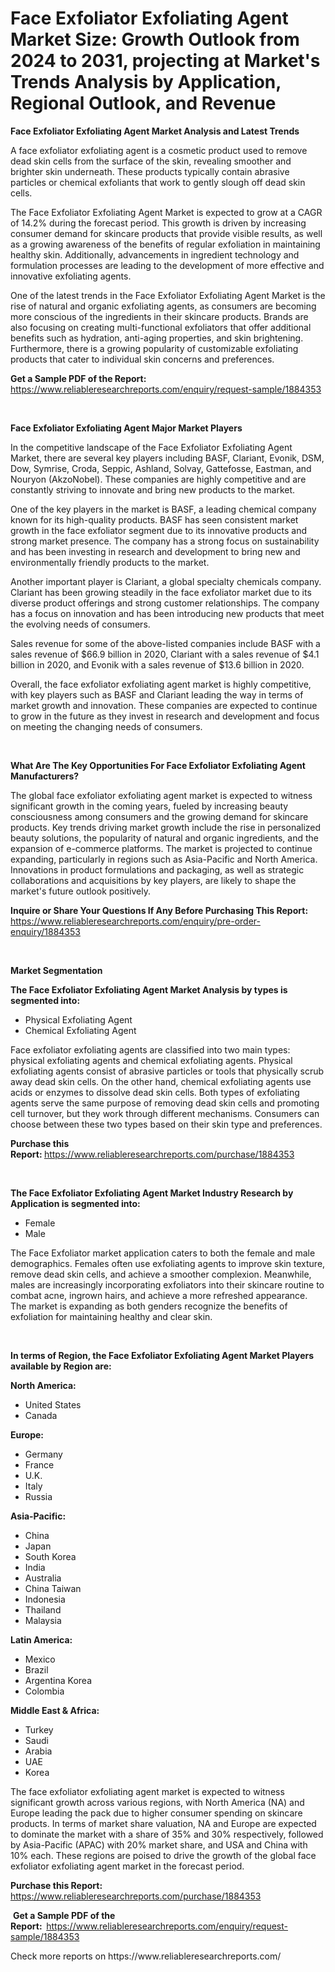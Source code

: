 <p><h1>Face Exfoliator Exfoliating Agent Market Size: Growth Outlook from 2024 to 2031, projecting at Market's Trends Analysis by Application, Regional Outlook, and Revenue</h1></p><p><strong>Face Exfoliator Exfoliating Agent Market Analysis and Latest Trends</strong></p>
<p><p>A face exfoliator exfoliating agent is a cosmetic product used to remove dead skin cells from the surface of the skin, revealing smoother and brighter skin underneath. These products typically contain abrasive particles or chemical exfoliants that work to gently slough off dead skin cells.</p><p>The Face Exfoliator Exfoliating Agent Market is expected to grow at a CAGR of 14.2% during the forecast period. This growth is driven by increasing consumer demand for skincare products that provide visible results, as well as a growing awareness of the benefits of regular exfoliation in maintaining healthy skin. Additionally, advancements in ingredient technology and formulation processes are leading to the development of more effective and innovative exfoliating agents.</p><p>One of the latest trends in the Face Exfoliator Exfoliating Agent Market is the rise of natural and organic exfoliating agents, as consumers are becoming more conscious of the ingredients in their skincare products. Brands are also focusing on creating multi-functional exfoliators that offer additional benefits such as hydration, anti-aging properties, and skin brightening. Furthermore, there is a growing popularity of customizable exfoliating products that cater to individual skin concerns and preferences.</p></p>
<p><strong>Get a Sample PDF of the Report:&nbsp;</strong> <a href="https://www.reliableresearchreports.com/enquiry/request-sample/1884353">https://www.reliableresearchreports.com/enquiry/request-sample/1884353</a></p>
<p>&nbsp;</p>
<p><strong>Face Exfoliator Exfoliating Agent Major Market Players</strong></p>
<p><p>In the competitive landscape of the Face Exfoliator Exfoliating Agent Market, there are several key players including BASF, Clariant, Evonik, DSM, Dow, Symrise, Croda, Seppic, Ashland, Solvay, Gattefosse, Eastman, and Nouryon (AkzoNobel). These companies are highly competitive and are constantly striving to innovate and bring new products to the market.</p><p>One of the key players in the market is BASF, a leading chemical company known for its high-quality products. BASF has seen consistent market growth in the face exfoliator segment due to its innovative products and strong market presence. The company has a strong focus on sustainability and has been investing in research and development to bring new and environmentally friendly products to the market.</p><p>Another important player is Clariant, a global specialty chemicals company. Clariant has been growing steadily in the face exfoliator market due to its diverse product offerings and strong customer relationships. The company has a focus on innovation and has been introducing new products that meet the evolving needs of consumers.</p><p>Sales revenue for some of the above-listed companies include BASF with a sales revenue of $66.9 billion in 2020, Clariant with a sales revenue of $4.1 billion in 2020, and Evonik with a sales revenue of $13.6 billion in 2020.</p><p>Overall, the face exfoliator exfoliating agent market is highly competitive, with key players such as BASF and Clariant leading the way in terms of market growth and innovation. These companies are expected to continue to grow in the future as they invest in research and development and focus on meeting the changing needs of consumers.</p></p>
<p>&nbsp;</p>
<p><strong>What Are The Key Opportunities For Face Exfoliator Exfoliating Agent Manufacturers?</strong></p>
<p><p>The global face exfoliator exfoliating agent market is expected to witness significant growth in the coming years, fueled by increasing beauty consciousness among consumers and the growing demand for skincare products. Key trends driving market growth include the rise in personalized beauty solutions, the popularity of natural and organic ingredients, and the expansion of e-commerce platforms. The market is projected to continue expanding, particularly in regions such as Asia-Pacific and North America. Innovations in product formulations and packaging, as well as strategic collaborations and acquisitions by key players, are likely to shape the market's future outlook positively.</p></p>
<p><strong>Inquire or Share Your Questions If Any Before Purchasing This Report:</strong> <a href="https://www.reliableresearchreports.com/enquiry/pre-order-enquiry/1884353">https://www.reliableresearchreports.com/enquiry/pre-order-enquiry/1884353</a></p>
<p>&nbsp;</p>
<p><strong>Market Segmentation</strong></p>
<p><strong>The Face Exfoliator Exfoliating Agent Market Analysis by types is segmented into:</strong></p>
<p><ul><li>Physical Exfoliating Agent</li><li>Chemical Exfoliating Agent</li></ul></p>
<p><p>Face exfoliator exfoliating agents are classified into two main types: physical exfoliating agents and chemical exfoliating agents. Physical exfoliating agents consist of abrasive particles or tools that physically scrub away dead skin cells. On the other hand, chemical exfoliating agents use acids or enzymes to dissolve dead skin cells. Both types of exfoliating agents serve the same purpose of removing dead skin cells and promoting cell turnover, but they work through different mechanisms. Consumers can choose between these two types based on their skin type and preferences.</p></p>
<p><strong>Purchase this Report:&nbsp;</strong><a href="https://www.reliableresearchreports.com/purchase/1884353">https://www.reliableresearchreports.com/purchase/1884353</a></p>
<p>&nbsp;</p>
<p><strong>The Face Exfoliator Exfoliating Agent Market Industry Research by Application is segmented into:</strong></p>
<p><ul><li>Female</li><li>Male</li></ul></p>
<p><p>The Face Exfoliator market application caters to both the female and male demographics. Females often use exfoliating agents to improve skin texture, remove dead skin cells, and achieve a smoother complexion. Meanwhile, males are increasingly incorporating exfoliators into their skincare routine to combat acne, ingrown hairs, and achieve a more refreshed appearance. The market is expanding as both genders recognize the benefits of exfoliation for maintaining healthy and clear skin.</p></p>
<p>&nbsp;</p>
<p><strong>In terms of Region, the Face Exfoliator Exfoliating Agent Market Players available by Region are:</strong></p>
<p>
    <p> <strong> North America: </strong>
        <ul>
            <li>United States</li>
            <li>Canada</li>
        </ul>
        </p> 
    <p> <strong> Europe: </strong>
        <ul>
            <li>Germany</li>
            <li>France</li>
            <li>U.K.</li>
            <li>Italy</li>
            <li>Russia</li>
        </ul>
        </p> 
    <p> <strong> Asia-Pacific: </strong>
        <ul>
            <li>China</li>
            <li>Japan</li>
            <li>South Korea</li>
            <li>India</li>
            <li>Australia</li>
            <li>China Taiwan</li>
            <li>Indonesia</li>
            <li>Thailand</li>
            <li>Malaysia</li>
        </ul>
        </p> 
    <p> <strong> Latin America: </strong>
        <ul>
            <li>Mexico</li>
            <li>Brazil</li>
            <li>Argentina Korea</li>
            <li>Colombia</li>
        </ul>
        </p> 
    <p> <strong> Middle East & Africa: </strong>
        <ul>
            <li>Turkey</li>
            <li>Saudi</li>
            <li>Arabia</li>
            <li>UAE</li>
            <li>Korea</li>
        </ul>
    </p>
    </p>
<p><p>The face exfoliator exfoliating agent market is expected to witness significant growth across various regions, with North America (NA) and Europe leading the pack due to higher consumer spending on skincare products. In terms of market share valuation, NA and Europe are expected to dominate the market with a share of 35% and 30% respectively, followed by Asia-Pacific (APAC) with 20% market share, and USA and China with 10% each. These regions are poised to drive the growth of the global face exfoliator exfoliating agent market in the forecast period.</p></p>
<p><strong>Purchase this Report: </strong><a href="https://www.reliableresearchreports.com/purchase/1884353">https://www.reliableresearchreports.com/purchase/1884353</a></p>
<p>&nbsp;<strong>Get a Sample PDF of the Report:&nbsp;&nbsp;</strong><a href="https://www.reliableresearchreports.com/enquiry/request-sample/1884353">https://www.reliableresearchreports.com/enquiry/request-sample/1884353</a></p>
<p><strong></strong></p>
<p>Check more reports on https://www.reliableresearchreports.com/</p>